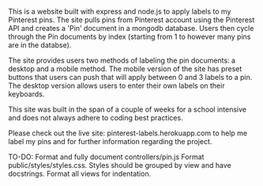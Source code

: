 This is a website built with express and node.js to apply labels to my Pinterest pins. The site pulls pins from Pinterest account using the Pinterest API and creates a 'Pin' document in a mongodb database.
Users then cycle through the Pin documents by index (starting from 1 to however many pins are in the databse).

The site provides users two methods of labeling the pin documents: a desktop and a mobile method.
The mobile version of the site has preset buttons that users can push that will apply between 0 and 3 labels to a pin.
The desktop version allows users to enter their own labels on their keyboards.

This site was built in the span of a couple of weeks for a school intensive and does not always adhere to coding best practices.

Please check out the live site: pinterest-labels.herokuapp.com to help me label my pins and for further information regarding the project.

TO-DO:
Format and fully document controllers/pin.js
Format public/styles/styles.css. Styles should be grouped by view and have docstrings.
Format all views for indentation.
